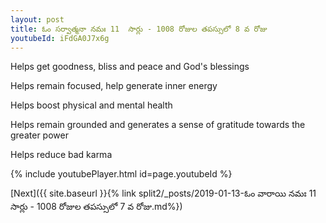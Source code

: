 ```yaml
---
layout: post
title: ఓం సర్వాత్మనా నమః 11  సార్లు - 1008 రోజుల తపస్సులో 8 వ రోజు
youtubeId: iFdGA0J7x6g
---
```

 
 
Helps get goodness, bliss and peace and God's blessings
 
Helps remain focused, help generate inner energy 
 
Helps boost physical and mental health 
 
Helps remain grounded and generates a sense of gratitude towards the greater power 
 
Helps reduce bad karma
 
 
 
 


{% include youtubePlayer.html id=page.youtubeId %}
 
[Next]({{ site.baseurl }}{% link  split2/_posts/2019-01-13-ఓం వారాయి నమః 11  సార్లు - 1008 రోజుల తపస్సులో 7 వ రోజు.md%})
 
